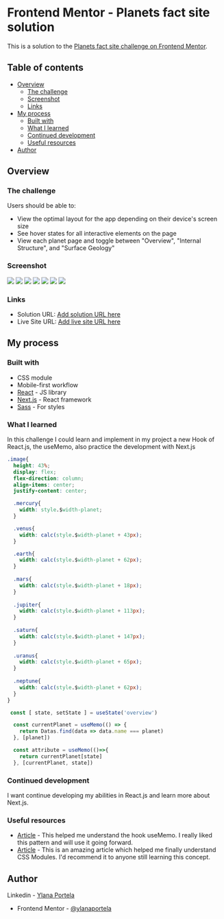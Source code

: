 # Frontend Mentor - Planets fact site solution

This is a solution to the [Planets fact site challenge on Frontend Mentor](https://www.frontendmentor.io/solutions/planets-fact-site-HyeqXQjL9).

## Table of contents

- [Overview](#overview)
  - [The challenge](#the-challenge)
  - [Screenshot](#screenshot)
  - [Links](#links)
- [My process](#my-process)
  - [Built with](#built-with)
  - [What I learned](#what-i-learned)
  - [Continued development](#continued-development)
  - [Useful resources](#useful-resources)
- [Author](#author)

## Overview

### The challenge

Users should be able to:

- View the optimal layout for the app depending on their device's screen size
- See hover states for all interactive elements on the page
- View each planet page and toggle between "Overview", "Internal Structure", and "Surface Geology"

### Screenshot

![](./public/assets/screenshot/screnshoot-mobile.png)
![](./public/assets/screenshot/screnshoot-mobile02.png)
![](./public/assets/screenshot/screnshoot-tablet.png)
![](./public/assets/screenshot/screnshoot-tablet02.png)
![](./public/assets/screenshot/screnshoot-desktop.png)
![](./public/assets/screenshot/screnshoot-desktop02.png)
![](./public/assets/screenshot/screnshoot-desktop03.png)


### Links

- Solution URL: [Add solution URL here](https://github.com/ylanaportela/planet-fact-site)
- Live Site URL: [Add live site URL here](https://planet-fact-site-pearl.vercel.app/)

## My process

### Built with

- CSS module
- Mobile-first workflow
- [React](https://reactjs.org/) - JS library
- [Next.js](https://nextjs.org/) - React framework
- [Sass](https://sass-lang.com/) - For styles


### What I learned

In this challenge I could learn and implement in my project a new Hook of React.js, the useMemo, also practice the development with Next.js

```css
.image{
  height: 43%;
  display: flex;
  flex-direction: column;
  align-items: center;
  justify-content: center;

  .mercury{
    width: style.$width-planet;
  }

  .venus{
    width: calc(style.$width-planet + 43px);
  }

  .earth{
    width: calc(style.$width-planet + 62px);
  }
  
  .mars{
    width: calc(style.$width-planet + 18px);
  }
  
  .jupiter{
    width: calc(style.$width-planet + 113px);
  }
  
  .saturn{
    width: calc(style.$width-planet + 147px);
  }
  
  .uranus{
    width: calc(style.$width-planet + 65px);
  }
  
  .neptune{
    width: calc(style.$width-planet + 62px);
  }
}
```
```js
 const [ state, setState ] = useState('overview')

  const currentPlanet = useMemo(() => {
    return Datas.find(data => data.name === planet)
  }, [planet])

  const attribute = useMemo(()=>{
    return currentPlanet[state]
  }, [currentPlanet, state])
```

### Continued development

I want continue developing my abilities in React.js and learn more about Next.js.

### Useful resources

- [Article](https://medium.com/reactbrasil/react-usememo-na-pr%C3%A1tica-692110771c01) - This helped me understand the hook useMemo. I really liked this pattern and will use it going forward.
- [Article](https://css-tricks.com/css-modules-part-1-need/) - This is an amazing article which helped me finally understand CSS Modules. I'd recommend it to anyone still learning this concept.
## Author

 Linkedin - [Ylana Portela](https://www.linkedin.com/in/ylana-portela/)
- Frontend Mentor - [@ylanaportela](https://www.frontendmentor.io/profile/ylanaportela)
